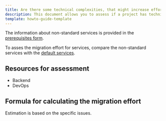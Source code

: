 ```yaml
---
title: Are there some technical complexities, that might increase efforts like: non standard services, high traffic amount, VPN?
description: This document allows you to assess if a project has technical complexities, that might increase efforts like: non standard services, high traffic amount, VPN.
template: howto-guide-template
---
```


The information about non-standard services is provided in the [prerequisites form](/docs/scos/dev/migration-program/migration-to-paas/paas-assessment-documents/paas-assessment-prerequisites.html).

To asses the migration effort for services, compare the non-standard services with the [default services](/docs/scos/dev/system-requirements/202204.0/system-requirements.html).

## Resources for assessment

* Backend
* DevOps


## Formula for calculating the migration effort

Estimation is based on the specific issues.
